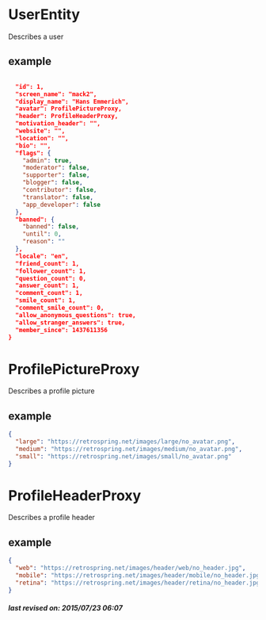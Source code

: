 # UserEntity

Describes a user

## example

```json

  "id": 1,
  "screen_name": "mack2",
  "display_name": "Hans Emmerich",
  "avatar": ProfilePictureProxy,
  "header": ProfileHeaderProxy,
  "motivation_header": "",
  "website": "",
  "location": "",
  "bio": "",
  "flags": {
    "admin": true,
    "moderator": false,
    "supporter": false,
    "blogger": false,
    "contributor": false,
    "translator": false,
    "app_developer": false
  },
  "banned": {
    "banned": false,
    "until": 0,
    "reason": ""
  },
  "locale": "en",
  "friend_count": 1,
  "follower_count": 1,
  "question_count": 0,
  "answer_count": 1,
  "comment_count": 1,
  "smile_count": 1,
  "comment_smile_count": 0,
  "allow_anonymous_questions": true,
  "allow_stranger_answers": true,
  "member_since": 1437611356
}
```

# ProfilePictureProxy

Describes a profile picture

## example

```json
{
  "large": "https://retrospring.net/images/large/no_avatar.png",
  "medium": "https://retrospring.net/images/medium/no_avatar.png",
  "small": "https://retrospring.net/images/small/no_avatar.png"
}
```

# ProfileHeaderProxy

Describes a profile header

## example

```json
{
  "web": "https://retrospring.net/images/header/web/no_header.jpg",
  "mobile": "https://retrospring.net/images/header/mobile/no_header.jpg",
  "retina": "https://retrospring.net/images/header/retina/no_header.jpg"
}
```

##### last revised on: 2015/07/23 06:07
